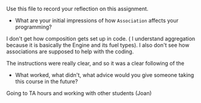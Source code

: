 Use this file to record your reflection on this assignment.

- What are your initial impressions of how `Association` affects your programming?

 I don't get how composition gets set up in code. ( I understand aggregation because it is basically the Engine and its fuel types). I also don't see how associations are supposed to help with the coding.

The instructions were really clear, and so it was a clear following of the 

- What worked, what didn't, what advice would you give someone taking this course in the future?


Going to TA hours and working with other students (Joan)
